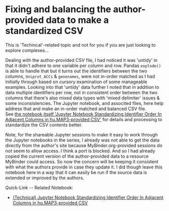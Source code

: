 # Fixing and balancing the author-provided data to make a standardized CSV

This is 'Techincal'-related topic and not for you if you are just looking to explore complexes...

Dealing with the author-provided CSV file, I had noticed it was 'untidy' in that it didn't adhere to one variable per column and row. Pandas `explode()` is able to handle that but it turns out the identifiers between the two columns,  `Uniprot_ACCs` & `genenames`, were not in-order matched as I had initially through based on cursory examination of some manageable examples.
Looking into that 'untidy' data further I noted that in addition to data multiple identifiers per row, not in consistent order between the two columns that there's also mixed data types with 'mixed delimiter' issues & some inconsistencies.
The Jupyter notebook, and associted files, here help address that and make an in-order matched and balanced CSV file.   
See [the notebook itself 'Jupyter Notebook Standardizing Identifier Order In Adjacent Columns in hu.MAP3-provided CSV'](Standardizing_identifier_order_in_humap3-provided_csv.ipynb) for details and processing to standardize the CSV contents better.  

Note, for the shareable Jupyter sessions to make it easy to work through the Jupyter notebooks in the series, I already was not able to get the data directly from the author's site because MyBinder.org-provided sessions do not seem to allow access. I think a port is blocked. And so I had already copied the current version of the author-provided data to a resource MyBinder could access. So now the concern will be keeping it consistent with what the authors provide in case they update it. I did though leave this notebook here in a way that it can easily be run if the source data is extended or improved by the authors.

Quick-Link -- Related Notebook:
- [(Technical) Jupyter Notebook Standardizing Identifier Order In Adjacent Columns in hu.MAP3-provided CSV](Standardizing_identifier_order_in_humap3-provided_csv.ipynb)